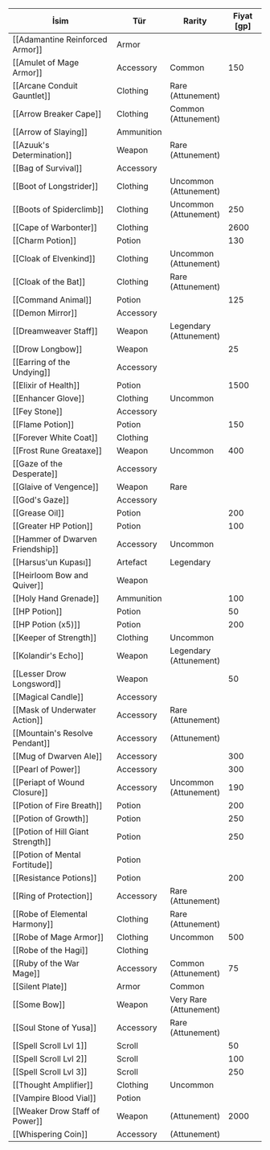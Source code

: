 | İsim | Tür | Rarity | Fiyat [gp]|
| --- | --- | --- | --- |
| [[Adamantine Reinforced Armor]] | Armor |  | |
| [[Amulet of Mage Armor]] | Accessory | Common | 150|
| [[Arcane Conduit Gauntlet]] | Clothing | Rare<br>(Attunement) | |
| [[Arrow Breaker Cape]] | Clothing | Common<br>(Attunement) | |
| [[Arrow of Slaying]] | Ammunition |  | |
| [[Azuuk's Determination]] | Weapon | Rare<br>(Attunement) | |
| [[Bag of Survival]] | Accessory |  | |
| [[Boot of Longstrider]] | Clothing | Uncommon<br>(Attunement) | |
| [[Boots of Spiderclimb]] | Clothing | Uncommon<br>(Attunement) | 250|
| [[Cape of Warbonter]] | Clothing |  | 2600|
| [[Charm Potion]] | Potion |  | 130|
| [[Cloak of Elvenkind]] | Clothing | Uncommon<br>(Attunement) | |
| [[Cloak of the Bat]] | Clothing | Rare<br>(Attunement) | |
| [[Command Animal]] | Potion |  | 125|
| [[Demon Mirror]] | Accessory |  | |
| [[Dreamweaver Staff]] | Weapon | Legendary<br>(Attunement) | |
| [[Drow Longbow]] | Weapon |  | 25|
| [[Earring of the Undying]] | Accessory |  | |
| [[Elixir of Health]] | Potion |  | 1500|
| [[Enhancer Glove]] | Clothing | Uncommon | |
| [[Fey Stone]] | Accessory |  | |
| [[Flame Potion]] | Potion |  | 150|
| [[Forever White Coat]] | Clothing |  | |
| [[Frost Rune Greataxe]] | Weapon | Uncommon | 400|
| [[Gaze of the Desperate]] | Accessory |  | |
| [[Glaive of Vengence]] | Weapon | Rare | |
| [[God's Gaze]] | Accessory |  | |
| [[Grease Oil]] | Potion |  | 200|
| [[Greater HP Potion]] | Potion |  | 100|
| [[Hammer of Dwarven Friendship]] | Accessory | Uncommon | |
| [[Harsus'un Kupası]] | Artefact | Legendary | |
| [[Heirloom Bow and Quiver]] | Weapon |  | |
| [[Holy Hand Grenade]] | Ammunition |  | 100|
| [[HP Potion]] | Potion |  | 50|
| [[HP Potion (x5)]] | Potion |  | 200|
| [[Keeper of Strength]] | Clothing | Uncommon | |
| [[Kolandir's Echo]] | Weapon | Legendary<br>(Attunement) | |
| [[Lesser Drow Longsword]] | Weapon |  | 50|
| [[Magical Candle]] | Accessory |  | |
| [[Mask of Underwater Action]] | Accessory | Rare<br>(Attunement) | |
| [[Mountain's Resolve Pendant]] | Accessory | (Attunement) | |
| [[Mug of Dwarven Ale]] | Accessory |  | 300|
| [[Pearl of Power]] | Accessory |  | 300|
| [[Periapt of Wound Closure]] | Accessory | Uncommon<br>(Attunement) | 190|
| [[Potion of Fire Breath]] | Potion |  | 200|
| [[Potion of Growth]] | Potion |  | 250|
| [[Potion of Hill Giant Strength]] | Potion |  | 250|
| [[Potion of Mental Fortitude]] | Potion |  | |
| [[Resistance Potions]] | Potion |  | 200|
| [[Ring of Protection]] | Accessory | Rare<br>(Attunement) | |
| [[Robe of Elemental Harmony]] | Clothing | Rare<br>(Attunement) | |
| [[Robe of Mage Armor]] | Clothing | Uncommon | 500|
| [[Robe of the Hagi]] | Clothing |  | |
| [[Ruby of the War Mage]] | Accessory | Common<br>(Attunement) | 75|
| [[Silent Plate]] | Armor | Common | |
| [[Some Bow]] | Weapon | Very Rare<br>(Attunement) | |
| [[Soul Stone of Yusa]] | Accessory | Rare<br>(Attunement) | |
| [[Spell Scroll Lvl 1]] | Scroll |  | 50|
| [[Spell Scroll Lvl 2]] | Scroll |  | 100|
| [[Spell Scroll Lvl 3]] | Scroll |  | 250|
| [[Thought Amplifier]] | Clothing | Uncommon | |
| [[Vampire Blood Vial]] | Potion |  | |
| [[Weaker Drow Staff of Power]] | Weapon | (Attunement) | 2000|
| [[Whispering Coin]] | Accessory | (Attunement) | |
